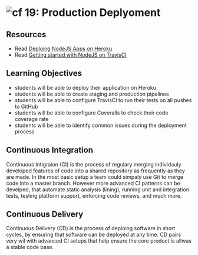 ![cf](http://i.imgur.com/7v5ASc8.png) 19: Production Deplyoment
===

## Resources
* Read [Deploing NodeJS Apps on Heroku](https://devcenter.heroku.com/articles/deploying-nodejs)
* Read [Getting started with NodeJS on TravisCI](https://docs.travis-ci.com/user/languages/javascript-with-nodejs)

## Learning Objectives
* students will be able to deploy their application on Heroku
* students will be able to create staging and production pipelines
* students will be able to configure TravisCI to run their tests on all pushes to GitHub
* students will be able to configure Coveralls to check their code coverage rate
* students will be able to identify common issues during the deployment process

## Continuous Integration
Continuous Intigraion (CI) is the process of regulary merging individauly developed features of code into a shared repository as frequently as they are made. In the most basic setup a team could simpaly use Git to merge code into a master branch. However more advanced CI patterns can be develped, that automate static analysis (lining), running unit and integration tests, testing platform support, enforcing code reviews, and much more. 

## Continuous Delivery
Continuous Delivery (CD) is the process of deploing software in short cycles, by ensuring that software can be deployed at any time. CD pairs very wil with advanced CI setups that help ensure the core product is allwas a stable code base.
